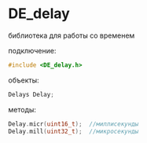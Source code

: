# DE_delay
библиотека для работы со временем

подключение:
```cpp
#include <DE_delay.h>
```
объекты:
```cpp
Delays Delay;
```
методы:
```cpp
Delay.micr(uint16_t);  //миллисекунды
Delay.mill(uint32_t);  //микросекунды
```
